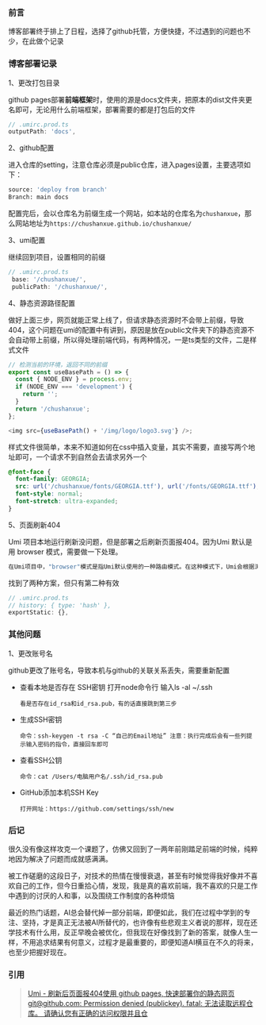 ### 前言

博客部署终于排上了日程，选择了github托管，方便快捷，不过遇到的问题也不少，在此做个记录

### 博客部署记录

1、更改打包目录

github pages部署**前端框架**时，使用的源是docs文件夹，把原本的dist文件夹更名即可，无论用什么前端框架，部署需要的都是打包后的文件

```js
// .umirc.prod.ts
outputPath: 'docs',
```

2、github配置

进入仓库的setting，注意仓库必须是public仓库，进入pages设置，主要选项如下：

```bash
source: 'deploy from branch'
Branch: main docs
```

配置完后，会以仓库名为前缀生成一个网站，如本站的仓库名为`chushanxue`，那么网站地址为`https://chushanxue.github.io/chushanxue/`

3、umi配置

继续回到项目，设置相同的前缀

```js
// .umirc.prod.ts
 base: '/chushanxue/',
 publicPath: '/chushanxue/',
```

4、静态资源路径配置

做好上面三步，网页就能正常上线了，但请求静态资源时不会带上前缀，导致404，这个问题在umi的配置中有讲到，原因是放在public文件夹下的静态资源不会自动带上前缀，所以得处理前端代码，有两种情况，一是ts类型的文件，二是样式文件

```js
// 检测当前的环境，返回不同的前缀
export const useBasePath = () => {
  const { NODE_ENV } = process.env;
  if (NODE_ENV === 'development') {
    return '';
  }
  return '/chushanxue';
};

<img src={useBasePath() + '/img/logo/logo3.svg'} />;
```

样式文件很简单，本来不知道如何在css中插入变量，其实不需要，直接写两个地址即可，一个请求不到自然会去请求另外一个

```css
@font-face {
  font-family: GEORGIA;
  src: url('/chushanxue/fonts/GEORGIA.ttf'), url('/fonts/GEORGIA.ttf');
  font-style: normal;
  font-stretch: ultra-expanded;
}
```

5、页面刷新404

Umi 项目本地运行刷新没问题，但是部署之后刷新页面报404。因为Umi 默认是用 browser 模式，需要做一下处理。

```bash
在Umi项目中，"browser"模式是指Umi默认使用的一种路由模式。在这种模式下，Umi会根据浏览器的URL路径来匹配对应的页面组件，并进行渲染。这意味着在部署项目后，如果直接刷新页面，可能会导致404错误，因为服务器无法找到对应的路由。
```

找到了两种方案，但只有第二种有效

```js
// .umirc.prod.ts
// history: { type: 'hash' },
exportStatic: {},
```

### 其他问题

1、更改账号名

github更改了账号名，导致本机与github的关联关系丢失，需要重新配置

- 查看本地是否存在 SSH密钥 打开node命令行 输入ls -al ~/.ssh

  `看是否存在id_rsa和id_rsa.pub，有的话直接跳到第三步`

- 生成SSH密钥

  `命令：ssh-keygen -t rsa -C “自己的Email地址” 注意：执行完成后会有一些列提示输入密码的指令，直接回车即可`

- 查看SSH公钥

  `命令：cat /Users/电脑用户名/.ssh/id_rsa.pub`

- GitHub添加本机SSH Key

  `打开网址：https://github.com/settings/ssh/new`

### 后记

很久没有像这样攻克一个课题了，仿佛又回到了一两年前刚踏足前端的时候，纯粹地因为解决了问题而成就感满满。

被工作磋磨的这段日子，对技术的热情在慢慢衰退，甚至有时候觉得我好像并不喜欢自己的工作，但今日重拾心情，发现，我是真的喜欢前端，我不喜欢的只是工作中遇到的讨厌的人和事，以及围绕工作制度的各种烦恼

最近的热门话题，AI总会替代掉一部分前端，即便如此，我们在过程中学到的专注、坚持，才是真正无法被AI所替代的，也许像有些悲观主义者说的那样，现在还学技术有什么用，反正早晚会被优化，但我现在好像找到了新的答案，就像人生一样，不用追求结果有何意义，过程才是最重要的，即便知道AI横亘在不久的将来，也至少把握好现在。

### 引用

> [Umi - 刷新后页面报404](https://blog.csdn.net/kelly0721/article/details/127979088)[使用 github pages, 快速部署你的静态网页](https://github.com/ssthouse/ssthouse-blog/blob/master/use-github-page-efficiently/blog.md)[git@github.com: Permission denied (publickey). fatal: 无法读取远程仓库。 请确认您有正确的访问权限并且仓](https://juejin.cn/post/7128286174317117476)

